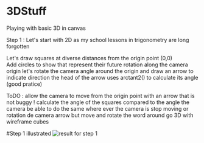# 3DStuff
Playing with basic 3D in canvas

Step 1 : Let's start with 2D as my school lessons in trigonometry are long forgotten

Let's draw squares at diverse distances from the origin point (0,0)  
Add circles to show that represent their future rotation along the camera origin
let's rotate the camera angle around the origin and draw an arrow to indicate direction
the head of the arrow uses arctant2() to calculate its angle (good pratice)

ToDO : 
allow the camera to move from the origin point with an arrow that is not buggy !
calculate the angle of the squares compared to the angle the camera
be able to do the same where ever the camera is
stop moving or rotation de camera arrow but move and rotate the word around
go 3D with wireframe cubes

#Step 1 illustrated
![result for step 1](https://raw.githubusercontent.com/PhilippeMarcMeyer/3DStuff/master/img/step1.jpg)

